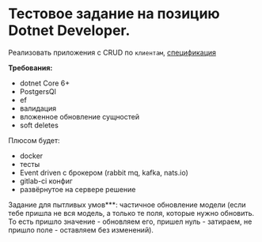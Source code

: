 Тестовое задание на позицию Dotnet Developer.
===

Реализовать приложения с CRUD по `клиентам`, [спецификация](/clients.openapi.yaml)

**Требования:**
 - dotnet Core 6+
 - PostgersQl
 - ef
 - валидация
 - вложенное обновление сущностей
 - soft deletes
 
 Плюсом будет:
 
 + docker
 + тесты
 + Event driven с брокером (rabbit mq, kafka, nats.io)
 + gitlab-ci конфиг
 + развёрнутое на сервере решение
 
Задание для пытливых умов***: частичное обновление модели (если тебе пришла не вся модель, а только те поля, которые нужно обновить. То есть пришло значение - обновляем его, пришел нуль - затираем,  не пришло поле - оставляем без изменений).

